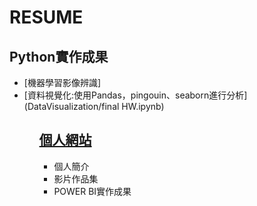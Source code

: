 # RESUME
  ## Python實作成果<br>
<ul>
  <li>[機器學習影像辨識]</li>
  <li>[資料視覺化:使用Pandas，pingouin、seaborn進行分析](DataVisualization/final HW.ipynb)</li>
<ul>
    
## [個人網站](https://xuan6544239.github.io/My-web/)<br> 
<ul>
  <li>個人簡介</li>
  <li>影片作品集</li>
  <li>POWER BI實作成果</li>
<ul>
